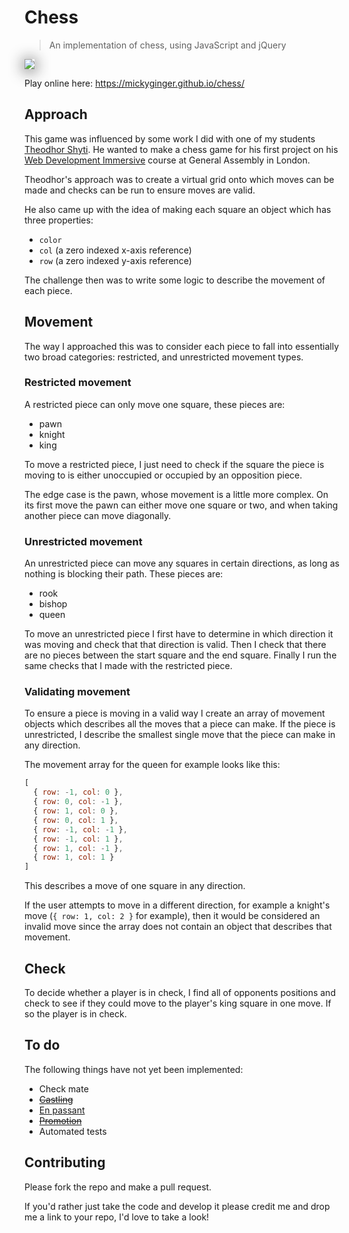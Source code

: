 # Chess

> An implementation of chess, using JavaScript and jQuery

<img src="https://user-images.githubusercontent.com/3531085/45269077-4ff36e80-b47f-11e8-8891-9d75ec201c5b.png" style="box-shadow:0 2px 25px 0">

Play online here: https://mickyginger.github.io/chess/

## Approach

This game was influenced by some work I did with one of my students [Theodhor Shyti](https://github.com/Theodhor). He wanted to make a chess game for his first project on his [Web Development Immersive](https://generalassemb.ly/education/web-development-immersive) course at General Assembly in London.

Theodhor's approach was to create a virtual grid onto which moves can be made and checks can be run to ensure moves are valid.

He also came up with the idea of making each square an object which has three properties:

- `color`
- `col` (a zero indexed x-axis reference)
- `row` (a zero indexed y-axis reference)

The challenge then was to write some logic to describe the movement of each piece.

## Movement

The way I approached this was to consider each piece to fall into essentially two broad categories: restricted, and unrestricted movement types.

### Restricted movement

A restricted piece can only move one square, these pieces are:

- pawn
- knight
- king

To move a restricted piece, I just need to check if the square the piece is moving to is either unoccupied or occupied by an opposition piece.

The edge case is the pawn, whose movement is a little more complex. On its first move the pawn can either move one square or two, and when taking another piece can move diagonally.

### Unrestricted movement

An unrestricted piece can move any squares in certain directions, as long as nothing is blocking their path. These pieces are:

- rook
- bishop
- queen

To move an unrestricted piece I first have to determine in which direction it was moving and check that that direction is valid. Then I check that there are no pieces between the start square and the end square. Finally I run the same checks that I made with the restricted piece.

### Validating movement

To ensure a piece is moving in a valid way I create an array of movement objects which describes all the moves that a piece can make. If the piece is unrestricted, I describe the smallest single move that the piece can make in any direction.

The movement array for the queen for example looks like this:

```js
[
  { row: -1, col: 0 },
  { row: 0, col: -1 },
  { row: 1, col: 0 },
  { row: 0, col: 1 },
  { row: -1, col: -1 },
  { row: -1, col: 1 },
  { row: 1, col: -1 },
  { row: 1, col: 1 }
]
```

This describes a move of one square in any direction.

If the user attempts to move in a different direction, for example a knight's move (`{ row: 1, col: 2 }` for example), then it would be considered an invalid move since the array does not contain an object that describes that movement.

## Check

To decide whether a player is in check, I find all of opponents positions and check to see if they could move to the player's king square in one move. If so the player is in check.

## To do

The following things have not yet been implemented:

- Check mate
- ~~[Castling](https://simple.wikipedia.org/wiki/Chess#Castling)~~
- [En passant](https://simple.wikipedia.org/wiki/Chess#En_passant)
- ~~[Promotion](https://simple.wikipedia.org/wiki/Chess#Promotion)~~
- Automated tests

## Contributing

Please fork the repo and make a pull request.

If you'd rather just take the code and develop it please credit me and drop me a link to your repo, I'd love to take a look!
